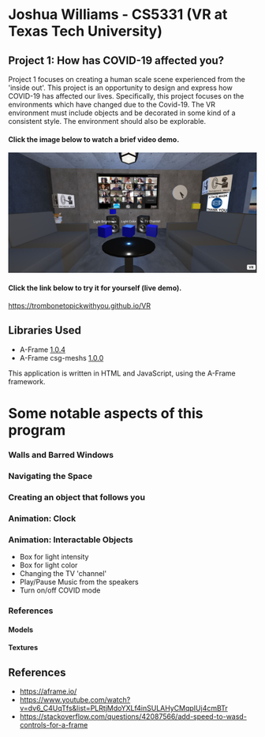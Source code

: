# Joshua Williams - CS5331 (VR at Texas Tech University)
## Project 1: How has COVID-19 affected you?

Project 1 focuses on creating a human scale scene experienced from the 'inside out'.
This project is an opportunity to design and express how COVID-19 has affected our lives. 
Specifically, this project focuses on the environments which have changed due to the Covid-19.
The VR environment must include objects and be decorated in some kind of a consistent style. The environment should also be explorable.



#### Click the image below to watch a brief video demo.
[![Screenshot from Demo Video](/images/demo_screenshot.jpg)](https://www.youtube.com/watch?v=uLcRlKjseq8&feature=youtu.be)

#### Click the link below to try it for yourself (live demo).
https://trombonetopickwithyou.github.io/VR




## Libraries Used
- A-Frame [1.0.4](https://aframe.io)
- A-Frame csg-meshs [1.0.0](https://github.com/SebastianBaltes/aframe-csg-meshs)  
  
This application is written in HTML and JavaScript, using the A-Frame framework.  

# Some notable aspects of this program

### Walls and Barred Windows


### Navigating the Space


### Creating an object that follows you


### Animation: Clock


### Animation: Interactable Objects
- Box for light intensity
- Box for light color
- Changing the TV 'channel'
- Play/Pause Music from the speakers
- Turn on/off COVID mode


### References

#### Models

#### Textures






## References
- https://aframe.io/
- https://www.youtube.com/watch?v=dv6_C4UqTfs&list=PLRtjMdoYXLf4inSULAHyCMqpIUj4cmBTr
- https://stackoverflow.com/questions/42087566/add-speed-to-wasd-controls-for-a-frame

